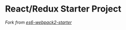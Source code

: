 # React/Redux Starter Project

*Fork from [es6-webpack2-starter](https://github.com/micooz/es6-webpack2-starter)*
